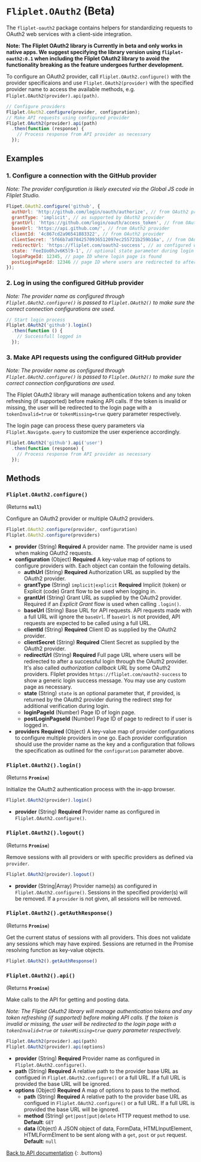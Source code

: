 # `Fliplet.OAuth2` (Beta)

The `fliplet-oauth2` package contains helpers for standardizing requests to OAuth2 web services with a client-side integration.

**Note: The Fliplet OAuth2 library is Currently in beta and only works in native apps. We suggest specifying the library version using `fliplet-oauth2:0.1` when including the Fliplet OAuth2 library to avoid the functionality breaking as the feature undergoes further development.**

To configure an OAuth2 provider, call `Fliplet.OAuth2.configure()` with the provider specificaions and use `Fliplet.OAuth2(provider)` with the specified provider name to access the available methods, e.g. `Fliplet.OAuth2(provider).api(path)`.

```js
// Configure providers
Fliplet.OAuth2.configure(provider, configuration);
// Make API requests using configured provider
Fliplet.OAuth2(provider).api(path)
  .then(function (response) {
    // Process response from API provider as necessary
  });
```

## Examples

### 1. Configure a connection with the GitHub provider

*Note: The provider configuration is likely executed via the Global JS code in Fliplet Studio.*

```js
Flipet.OAuth2.configure('github', {
  authUrl: 'http://github.com/login/oauth/authorize', // from OAuth2 provider
  grantType: 'implicit', // as supported by OAuth2 provider
  grantUrl: 'https://github.com/login/oauth/access_token', // from OAuth2 provider
  baseUrl: 'https://api.github.com/', // from OAuth2 provider
  clientId: '4c867cd2a96541883322', // from OAuth2 provider
  clientSecret: '5f66b7a07842570936512097ec255721b259b16a', // from OAuth2 provider
  redirectUrl: 'https://fliplet.com/oauth2-success', // as configured with OAuth2 provider
  state: 'FeeIUo0hJv6K5l9-1', // optional state parameter during login
  loginPageId: 12345, // page ID where login page is found
  postLoginPageId: 12346 // page ID where users are redirected to after login
});
```

### 2. Log in using the configured GitHub provider

*Note: The provider name as configured through `Fliplet.OAuth2.configure()` is passed to `Fliplet.OAuth2()` to make sure the correct connection configurations are used.*

```js
// Start login process
Fliplet.OAuth2('github').login()
  .then(function () {
    // Successfull logged in
  });
```

### 3. Make API requests using the configured GitHub provider

*Note: The provider name as configured through `Fliplet.OAuth2.configure()` is passed to `Fliplet.OAuth2()` to make sure the correct connection configurations are used.*

The Fliplet OAuth2 library will manage authentication tokens and any token refreshing (if supported) before making API calls. If the token is invalid or missing, the user will be redirected to the login page with a `tokenInvalid=true` or `tokenMissing=true` query parameter respectively.

The login page can process these query parameters via `Fliplet.Navigate.query` to customize the user experience accordingly.

```js
Fliplet.OAuth2('github').api('user')
  .then(function (response) {
    // Process response from API provider as necessary
  });
```

## Methods

### `Fliplet.OAuth2.configure()`

(Returns **`null`**)

Configure an OAuth2 provider or multiple OAuth2 providers.

```js
Fliplet.OAuth2.configure(provider, configuration)
Fliplet.OAuth2.configure(providers)
```

* **provider** (String) **Required** A provider name. The provider name is used when making OAuth2 requests.
* **configuration** (Object) **Required** A key-value map of options to configure providers with. Each object can contain the following details.
  * **authUrl** (String) **Required** Authorization URL as supplied by the OAuth2 provider.
  * **grantType** (String) `implicit|explicit` **Required** Implicit (token) or Explicit (code) Grant flow to be used when logging in.
  * **grantUrl** (String) Grant URL as supplied by the OAuth2 provider. Required if an *Explicit Grant* flow is used when calling `.login()`.
  * **baseUrl** (String) Base URL for API requests. API requests made with a full URL will ignore the `baseUrl`. If `baseUrl` is not provided, API requests are expected to be called using a full URL.
  * **clientId** (String) **Required** Client ID as supplied by the OAuth2 provider.
  * **clientSecret** (String) **Required** Client Secret as supplied by the OAuth2 provider.
  * **redirectUrl** (String) **Required** Full page URL where users will be redirected to after a successful login through the OAuth2 provider. It's also called *authorization callback URL* by some OAuth2 providers. Fliplet provides `https://fliplet.com/oauth2-success` to show a generic login success message. You may use any custom page as necessary.
  * **state** (String) `state` is an optional parameter that, if provided, is returned by the OAuth2 provider during the redirect step for additional verification during login.
  * **loginPageId** (Number) Page ID of login page.
  * **postLoginPagseId** (Number) Page ID of page to redirect to if user is logged in.
* **providers** **Required** (Object) A key-value map of provider configurations to configure multiple providers in one go. Each provider configuration should use the provider name as the key and a configuration that follows the specification as outlined for the `configuration` parameter above.

### `Fliplet.OAuth2().login()`

(Returns **`Promise`**)

Initialize the OAuth2 authentication process with the in-app browser.

```js
Fliplet.OAuth2(provider).login()
```

* **provider** (String) **Required** Provider name as configured in `Fliplet.OAuth2.configure()`.

### `Fliplet.OAuth2().logout()`

(Returns **`Promise`**)

Remove sessions with all providers or with specific providers as defined via `provider`.

```js
Fliplet.OAuth2(provider).logout()
```

* **provider** (String|Array) Provider name(s) as configured in `Fliplet.OAuth2.configure()`. Sessions in the specified provider(s) will be removed. If a `provider` is not given, all sessions will be removed.

### `Fliplet.OAuth2().getAuthResponse()`

(Returns **`Promise`**)

Get the current status of sessions with all providers. This does not validate any sessions which may have expired. Sessions are returned in the Promise resolving function as key-value objects.

```js
Fliplet.OAuth2().getAuthResponse()
```

### `Fliplet.OAuth2().api()`

(Returns **`Promise`**)

Make calls to the API for getting and posting data.

*Note: The Fliplet OAuth2 library will manage authentication tokens and any token refreshing (if supported) before making API calls. If the token is invalid or missing, the user will be redirected to the login page with a `tokenInvalid=true` or `tokenMissing=true` query parameter respectively.*

```js
Fliplet.OAuth2(provider).api(path)
Fliplet.OAuth2(provider).api(options)
```

* **provider** (String) **Required** Provider name as configured in `Fliplet.OAuth2.configure()`.
* **path** (String) **Required** A relative path to the provider base URL as configued in `Fliplet.OAuth2.configure()` or a full URL. If a full URL is provided the base URL will be ignored.
* **options** (Object) **Required** A map of options to pass to the method.
  * **path** (String) **Required** A relative path to the provider base URL as configued in `Fliplet.OAuth2.configure()` or a full URL. If a full URL is provided the base URL will be ignored.
  * **method** (String) `get|post|put|delete` HTTP request method to use. **Default**: `GET`
  * **data** (Object) A JSON object of data, FormData, HTMLInputElement, HTMLFormElment to be sent along with a `get`, `post` or `put` request. **Default**: `null`

[Back to API documentation](../API-Documentation.md)
{: .buttons}
